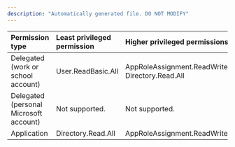 ```yaml
---
description: "Automatically generated file. DO NOT MODIFY"
---
```


|Permission type|Least privileged permission|Higher privileged permissions|
|:---|:---|:---|
|Delegated (work or school account)|User.ReadBasic.All|AppRoleAssignment.ReadWrite.All, Directory.Read.All|
|Delegated (personal Microsoft account)|Not supported.|Not supported.|
|Application|Directory.Read.All|AppRoleAssignment.ReadWrite.All|

